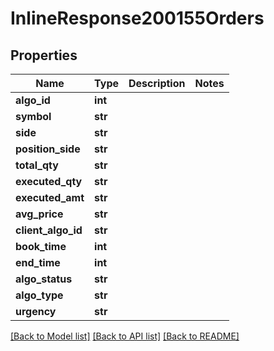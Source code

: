 # InlineResponse200155Orders

## Properties
Name | Type | Description | Notes
------------ | ------------- | ------------- | -------------
**algo_id** | **int** |  | 
**symbol** | **str** |  | 
**side** | **str** |  | 
**position_side** | **str** |  | 
**total_qty** | **str** |  | 
**executed_qty** | **str** |  | 
**executed_amt** | **str** |  | 
**avg_price** | **str** |  | 
**client_algo_id** | **str** |  | 
**book_time** | **int** |  | 
**end_time** | **int** |  | 
**algo_status** | **str** |  | 
**algo_type** | **str** |  | 
**urgency** | **str** |  | 

[[Back to Model list]](../README.md#documentation-for-models) [[Back to API list]](../README.md#documentation-for-api-endpoints) [[Back to README]](../README.md)

